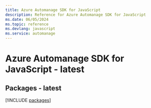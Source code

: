```yaml
---
title: Azure Automanage SDK for JavaScript
description: Reference for Azure Automanage SDK for JavaScript
ms.date: 06/05/2024
ms.topic: reference
ms.devlang: javascript
ms.service: automanage
---
```

# Azure Automanage SDK for JavaScript - latest
## Packages - latest
[!INCLUDE [packages](automanage-index.md)]